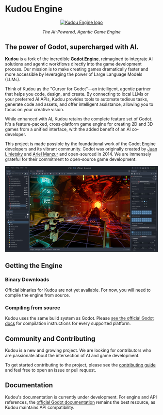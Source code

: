 # Kudou Engine

<p align="center">
  <a href="#">
    <img src="logo_outlined.png" width="400" alt="Kudou Engine logo">
  </a>
</p>

<p align="center">
  <i>The AI-Powered, Agentic Game Engine</i>
</p>

## The power of Godot, supercharged with AI.

**Kudou** is a fork of the incredible **[Godot Engine](https://godotengine.org)**, reimagined to integrate AI solutions and agentic workflows directly into the game development process. Our mission is to make creating games dramatically faster and more accessible by leveraging the power of Large Language Models (LLMs).

Think of Kudou as the "Cursor for Godot"—an intelligent, agentic partner that helps you code, design, and create. By connecting to local LLMs or your preferred AI APIs, Kudou provides tools to automate tedious tasks, generate code and assets, and offer intelligent assistance, allowing you to focus on your creative vision.

While enhanced with AI, Kudou retains the complete feature set of Godot. It's a feature-packed, cross-platform game engine for creating 2D and 3D games from a unified interface, with the added benefit of an AI co-developer.

This project is made possible by the foundational work of the Godot Engine developers and its vibrant community. Godot was originally created by [Juan Linietsky](https://github.com/reduz) and [Ariel Manzur](https://github.com/punto-) and open-sourced in 2014. We are immensely grateful for their commitment to open-source game development.

![Screenshot of a 3D scene in the Godot Engine editor](https://raw.githubusercontent.com/godotengine/godot-design/master/screenshots/editor_tps_demo_1920x1080.jpg)

## Getting the Engine

### Binary Downloads

Official binaries for Kudou are not yet available. For now, you will need to compile the engine from source.

### Compiling from source

Kudou uses the same build system as Godot. Please [see the official Godot docs](https://docs.godotengine.org/en/latest/contributing/development/compiling) for compilation instructions for every supported platform.

## Community and Contributing

Kudou is a new and growing project. We are looking for contributors who are passionate about the intersection of AI and game development.

To get started contributing to the project, please see the [contributing guide](CONTRIBUTING.md) and feel free to open an issue or pull request.

## Documentation

Kudou's documentation is currently under development. For engine and API references, the [official Godot documentation](https://docs.godotengine.org) remains the best resource, as Kudou maintains API compatibility.